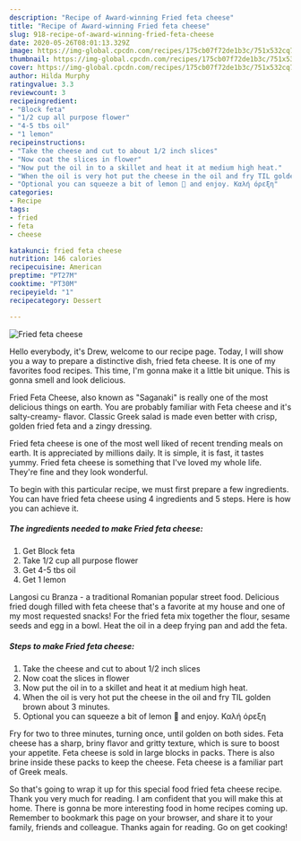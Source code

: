 ```yaml
---
description: "Recipe of Award-winning Fried feta cheese"
title: "Recipe of Award-winning Fried feta cheese"
slug: 918-recipe-of-award-winning-fried-feta-cheese
date: 2020-05-26T08:01:13.329Z
image: https://img-global.cpcdn.com/recipes/175cb07f72de1b3c/751x532cq70/fried-feta-cheese-recipe-main-photo.jpg
thumbnail: https://img-global.cpcdn.com/recipes/175cb07f72de1b3c/751x532cq70/fried-feta-cheese-recipe-main-photo.jpg
cover: https://img-global.cpcdn.com/recipes/175cb07f72de1b3c/751x532cq70/fried-feta-cheese-recipe-main-photo.jpg
author: Hilda Murphy
ratingvalue: 3.3
reviewcount: 3
recipeingredient:
- "Block feta"
- "1/2 cup all purpose flower"
- "4-5 tbs oil"
- "1 lemon"
recipeinstructions:
- "Take the cheese and cut to about 1/2 inch slices"
- "Now coat the slices in flower"
- "Now put the oil in to a skillet and heat it at medium high heat."
- "When the oil is very hot put the cheese in the oil and fry TIL golden brown about 3 minutes."
- "Optional you can squeeze a bit of lemon 🍋 and enjoy. Καλή όρεξη"
categories:
- Recipe
tags:
- fried
- feta
- cheese

katakunci: fried feta cheese 
nutrition: 146 calories
recipecuisine: American
preptime: "PT27M"
cooktime: "PT30M"
recipeyield: "1"
recipecategory: Dessert

---
```



![Fried feta cheese](https://img-global.cpcdn.com/recipes/175cb07f72de1b3c/751x532cq70/fried-feta-cheese-recipe-main-photo.jpg)

Hello everybody, it's Drew, welcome to our recipe page. Today, I will show you a way to prepare a distinctive dish, fried feta cheese. It is one of my favorites food recipes. This time, I'm gonna make it a little bit unique. This is gonna smell and look delicious.

Fried Feta Cheese, also known as &#34;Saganaki&#34; is really one of the most delicious things on earth. You are probably familiar with Feta cheese and it&#39;s salty-creamy- flavor. Classic Greek salad is made even better with crisp, golden fried feta and a zingy dressing.

Fried feta cheese is one of the most well liked of recent trending meals on earth. It is appreciated by millions daily. It is simple, it is fast, it tastes yummy. Fried feta cheese is something that I've loved my whole life. They're fine and they look wonderful.


To begin with this particular recipe, we must first prepare a few ingredients. You can have fried feta cheese using 4 ingredients and 5 steps. Here is how you can achieve it.

<!--inarticleads1-->

##### The ingredients needed to make Fried feta cheese:

1. Get Block feta
1. Take 1/2 cup all purpose flower
1. Get 4-5 tbs oil
1. Get 1 lemon


Langosi cu Branza - a traditional Romanian popular street food. Delicious fried dough filled with feta cheese that&#39;s a favorite at my house and one of my most requested snacks! For the fried feta mix together the flour, sesame seeds and egg in a bowl. Heat the oil in a deep frying pan and add the feta. 

<!--inarticleads2-->

##### Steps to make Fried feta cheese:

1. Take the cheese and cut to about 1/2 inch slices
1. Now coat the slices in flower
1. Now put the oil in to a skillet and heat it at medium high heat.
1. When the oil is very hot put the cheese in the oil and fry TIL golden brown about 3 minutes.
1. Optional you can squeeze a bit of lemon 🍋 and enjoy. Καλή όρεξη


Fry for two to three minutes, turning once, until golden on both sides. Feta cheese has a sharp, briny flavor and gritty texture, which is sure to boost your appetite. Feta cheese is sold in large blocks in packs. There is also brine inside these packs to keep the cheese. Feta cheese is a familiar part of Greek meals. 

So that's going to wrap it up for this special food fried feta cheese recipe. Thank you very much for reading. I am confident that you will make this at home. There is gonna be more interesting food in home recipes coming up. Remember to bookmark this page on your browser, and share it to your family, friends and colleague. Thanks again for reading. Go on get cooking!
